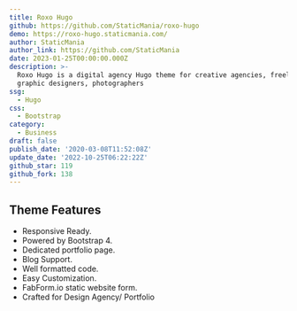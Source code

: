 ```yaml
---
title: Roxo Hugo
github: https://github.com/StaticMania/roxo-hugo
demo: https://roxo-hugo.staticmania.com/
author: StaticMania
author_link: https://github.com/StaticMania
date: 2023-01-25T00:00:00.000Z
description: >-
  Roxo Hugo is a digital agency Hugo theme for creative agencies, freelancers,
  graphic designers, photographers
ssg:
  - Hugo
css:
  - Bootstrap
category:
  - Business
draft: false
publish_date: '2020-03-08T11:52:08Z'
update_date: '2022-10-25T06:22:22Z'
github_star: 119
github_fork: 138
---
```

## Theme Features
- Responsive Ready.
- Powered by Bootstrap 4.
- Dedicated portfolio page.
- Blog Support.
- Well formatted code.
- Easy Customization.
- FabForm.io static website form.
- Crafted for Design Agency/ Portfolio